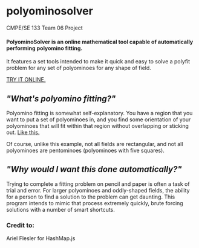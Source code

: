# polyominosolver
CMPE/SE 133 Team 06 Project

#### PolyominoSolver is an online mathematical tool capable of automatically performing polyomino fitting.

It features a set tools intended to make it quick and easy to solve a polyfit problem for any set of polyominoes for any shape of field.

[TRY IT ONLINE.](https://paradoxrevolver.github.io/polyominosolver/)

## *"What's polyomino fitting?"*

Polyomino fitting is somewhat self-explanatory. You have a region that you want to put a set of polyominoes in, and you find some orientation of your polyominoes that will fit within that region without overlapping or sticking out. [Like this.](https://upload.wikimedia.org/wikipedia/commons/thumb/0/09/Pentomino_Puzzle_Solutions.svg/400px-Pentomino_Puzzle_Solutions.svg.png)

Of course, unlike this example, not all fields are rectangular, and not all polyominoes are pentominoes (polyominoes with five squares).

## *"Why would I want this done automatically?"*

Trying to complete a fitting problem on pencil and paper is often a task of trial and error. For larger polyominoes and oddly-shaped fields, the ability for a person to find a solution to the problem can get daunting. This program intends to mimic that process extremely quickly, brute forcing solutions with a number of smart shortcuts.

### Credit to:

Ariel Flesler for HashMap.js